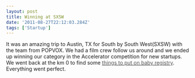```yaml
---
layout: post
title: Winning at SXSW
date: '2011-08-27T22:12:03.284Z'
tags: ['Startup']
---
```


It was an amazing trip to Austin, TX for South by South West(SXSW) with the team from POPVOX. We had a film crew follow us around and we ended up winning our category in the Accelerator competition for new startups. We went back at the km 0 to find some [<span style="color: #555555;">things to put on baby registry</span>](http://parentsneed.com/baby-registry-checklist/). Everything went perfect.
